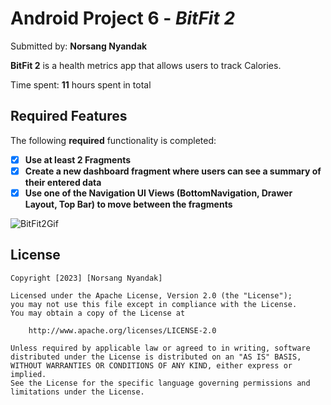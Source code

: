 # Android Project 6 - *BitFit 2*

Submitted by: **Norsang Nyandak**

**BitFit 2** is a health metrics app that allows users to track Calories.

Time spent: **11** hours spent in total

## Required Features

The following **required** functionality is completed:

- [X] **Use at least 2 Fragments**
- [X] **Create a new dashboard fragment where users can see a summary of their entered data**
- [X] **Use one of the Navigation UI Views (BottomNavigation, Drawer Layout, Top Bar) to move between the fragments**

![BitFit2Gif](https://github.com/TNorsang/BitFit2/assets/33474625/4e69b2a8-54c8-4456-854e-433ed7246518)

## License

    Copyright [2023] [Norsang Nyandak]

    Licensed under the Apache License, Version 2.0 (the "License");
    you may not use this file except in compliance with the License.
    You may obtain a copy of the License at

        http://www.apache.org/licenses/LICENSE-2.0

    Unless required by applicable law or agreed to in writing, software
    distributed under the License is distributed on an "AS IS" BASIS,
    WITHOUT WARRANTIES OR CONDITIONS OF ANY KIND, either express or implied.
    See the License for the specific language governing permissions and
    limitations under the License.
